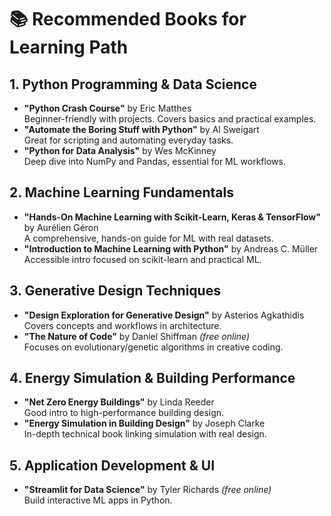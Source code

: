 # 📚 Recommended Books for Learning Path

## 1. Python Programming & Data Science
- **"Python Crash Course"** by Eric Matthes  
  Beginner-friendly with projects. Covers basics and practical examples.
- **"Automate the Boring Stuff with Python"** by Al Sweigart  
  Great for scripting and automating everyday tasks.
- **"Python for Data Analysis"** by Wes McKinney  
  Deep dive into NumPy and Pandas, essential for ML workflows.

## 2. Machine Learning Fundamentals
- **"Hands-On Machine Learning with Scikit-Learn, Keras & TensorFlow"** by Aurélien Géron  
  A comprehensive, hands-on guide for ML with real datasets.
- **"Introduction to Machine Learning with Python"** by Andreas C. Müller  
  Accessible intro focused on scikit-learn and practical ML.

## 3. Generative Design Techniques
- **"Design Exploration for Generative Design"** by Asterios Agkathidis  
  Covers concepts and workflows in architecture.
- **"The Nature of Code"** by Daniel Shiffman *(free online)*  
  Focuses on evolutionary/genetic algorithms in creative coding.

## 4. Energy Simulation & Building Performance
- **"Net Zero Energy Buildings"** by Linda Reeder  
  Good intro to high-performance building design.
- **"Energy Simulation in Building Design"** by Joseph Clarke  
  In-depth technical book linking simulation with real design.

## 5. Application Development & UI
- **"Streamlit for Data Science"** by Tyler Richards *(free online)*  
  Build interactive ML apps in Python.
